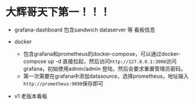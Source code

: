 # 大辉哥天下第一！！！

- grafana-dashboard
  包含sandwich dataserver 等 看板信息
  
- docker
  * 包含grafana和prometheus的docker-compose，可以通过docker-compose up -d 直接拉起，然后访问`http://127.0.0.1:3000`访问grafana，初始使用admin/admin 登陆，然后会要求重置管理员密码。
  * 第一次需要在grafana中添加datasource，选择prometheus，地址输入`http://prometheus:9090`保存即可

- v1
  老版本看板